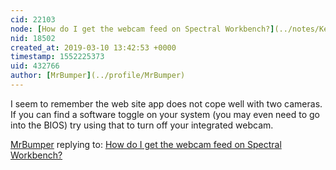 ```yaml
---
cid: 22103
node: [How do I get the webcam feed on Spectral Workbench?](../notes/KenSuke/03-09-2019/how-do-i-get-the-webcam-feed-on-spectral-workbench)
nid: 18502
created_at: 2019-03-10 13:42:53 +0000
timestamp: 1552225373
uid: 432766
author: [MrBumper](../profile/MrBumper)
---
```


 I seem to remember the web site app does not cope well with two cameras. If you can find a software toggle on your system (you may even need to go into the BIOS) try using that to turn off your integrated webcam.

[MrBumper](../profile/MrBumper) replying to: [How do I get the webcam feed on Spectral Workbench?](../notes/KenSuke/03-09-2019/how-do-i-get-the-webcam-feed-on-spectral-workbench)

